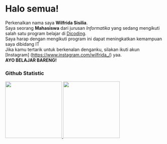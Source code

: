 # Halo semua! 

Perkenalkan nama saya **Wilfrida Sisilia**.<br>
Saya seorang **Mahasiswa** dari jurusan *Informatika* yang sedang mengikuti salah satu program belajar di [Dicoding](https://www.dicoding.com/).<br>
Saya harap dengan mengikuti program ini dapat meningkatkan kemampuan saya dibidang IT<br>
Jika kamu tertarik untuk berkenalan denganku, silakan ikuti akun [Instagram] (https://www.instagram.com/wilfrida_/) yaa. <br>
**AYO BELAJAR BARENG!**

### Github Statistic
<p align="left">
<a href="https://github.com/wilfridaa12">
  <img height="180em" src="https://github-readme-stats-eight-theta.vercel.app/api?username=penuliscode&show_icons=true&theme=algolia&include_all_commits=true&count_private=true"/>
  <img height="180em" src="https://github-readme-stats-eight-theta.vercel.app/api/top-langs/?username=wilfridaa12&layout=compact&theme=algolia"/>
</a>
</p>
